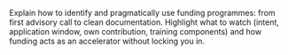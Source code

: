 Explain how to identify and pragmatically use funding programmes: 
from first advisory call to clean documentation. 
Highlight what to watch (intent, application window, own contribution, training components) 
and how funding acts as an accelerator without locking you in.
